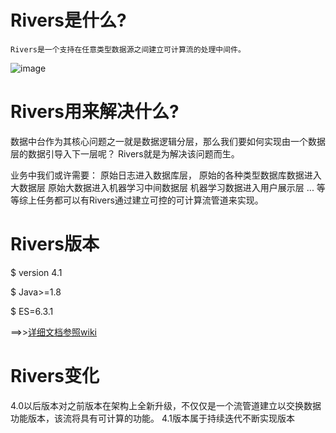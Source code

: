 # Rivers是什么?
    Rivers是一个支持在任意类型数据源之间建立可计算流的处理中间件。 


![image](https://github.com/fnOpenSource/rivers/blob/master/architecture.png)

# Rivers用来解决什么?

数据中台作为其核心问题之一就是数据逻辑分层，那么我们要如何实现由一个数据层的数据引导入下一层呢？
Rivers就是为解决该问题而生。

业务中我们或许需要：
	原始日志进入数据库层，
	原始的各种类型数据库数据进入大数据层
	原始大数据进入机器学习中间数据层
	机器学习数据进入用户展示层
	...
等等综上任务都可以有Rivers通过建立可控的可计算流管道来实现。

# Rivers版本
$ version 4.1

$ Java>=1.8

$ ES=6.3.1 

==>>[详细文档参照wiki](https://github.com/fnOpenSource/rivers/wiki)  

# Rivers变化
4.0以后版本对之前版本在架构上全新升级，不仅仅是一个流管道建立以交换数据功能版本，该流将具有可计算的功能。
4.1版本属于持续迭代不断实现版本